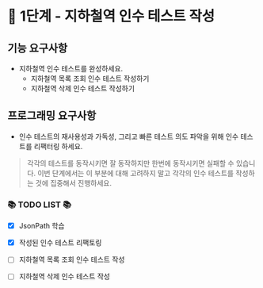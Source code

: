 # 🚀 1단계 - 지하철역 인수 테스트 작성

## 기능 요구사항
- 지하철역 인수 테스트를 완성하세요.
  - 지하철역 목록 조회 인수 테스트 작성하기
  - 지하철역 삭제 인수 테스트 작성하기

## 프로그래밍 요구사항
- 인수 테스트의 재사용성과 가독성, 그리고 빠른 테스트 의도 파악을 위해 인수 테스트를 리팩터링 하세요.
> 각각의 테스트를 동작시키면 잘 동작하지만 한번에 동작시키면 실패할 수 있습니다. 이번 단계에서는 이 부분에 대해 고려하지 말고 각각의 인수 테스트를 작성하는 것에 집중해서 진행하세요.

### 📚 TODO LIST 📚
- [x] JsonPath 학습
- [x] 작성된 인수 테스트 리팩토링
- [ ] 지하철역 목록 조회 인수 테스트 작성
- [ ] 지하철역 삭제 인수 테스트 작성

